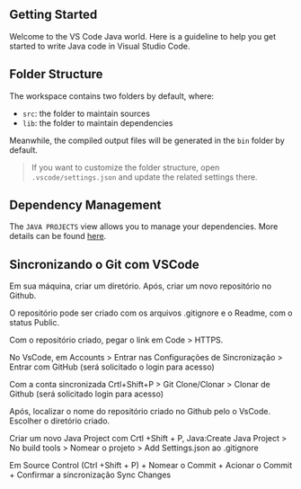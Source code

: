 ## Getting Started

Welcome to the VS Code Java world. Here is a guideline to help you get started to write Java code in Visual Studio Code.

## Folder Structure

The workspace contains two folders by default, where:

- `src`: the folder to maintain sources
- `lib`: the folder to maintain dependencies

Meanwhile, the compiled output files will be generated in the `bin` folder by default.

> If you want to customize the folder structure, open `.vscode/settings.json` and update the related settings there.

## Dependency Management

The `JAVA PROJECTS` view allows you to manage your dependencies. More details can be found [here](https://github.com/microsoft/vscode-java-dependency#manage-dependencies).

## Sincronizando o Git com VSCode

Em sua máquina, criar um diretório. Após, criar um novo repositório no Github.

O repositório pode ser criado com os arquivos .gitignore e o Readme, com o status Public.

Com o repositório criado, pegar o link em Code > HTTPS.

No VsCode, em Accounts > Entrar nas Configurações de Sincronização > Entrar com GitHub (será solicitado o login para acesso)

Com a conta sincronizada Crtl+Shift+P > Git Clone/Clonar > Clonar de Github (será solicitado login para acesso)

Após, localizar o nome do repositório criado no Github pelo o VsCode. Escolher o diretório criado.

Criar um novo Java Project com Crtl +Shift + P, Java:Create Java Project > No build tools > Nomear o projeto > Add Settings.json ao .gitignore

Em Source Control (Ctrl +Shift + P) + Nomear o Commit + Acionar o Commit + Confirmar a sincronização Sync Changes

